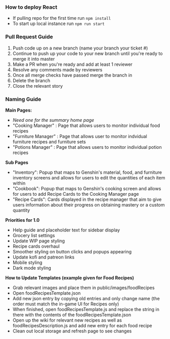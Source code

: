 ### How to deploy React
- If pulling repo for the first time run ```npm install```
- To start up local instance run ```npm run start```

### Pull Request Guide
1. Push code up on a new branch (name your branch your ticket #)
2. Continue to push up your code to your new branch until you're ready to merge it into master
3. Make a PR when you're ready and add at least 1 reviewer
4. Resolve any comments made by reviewers 
6. Once all merge checks have passed merge the branch in
7. Delete the branch 
8. Close the relevant story

### Naming Guide

**Main Pages:**
- *Need one for the summary home page*
- "Cooking Manager" : Page that allows users to monitor individual food recipes 
- "Furniture Manager" : Page that allows user to monitor indvidual furniture recipes and furniture sets
- "Potions Manager" : Page that allows users to monitor individual potion recipes

**Sub Pages**
- "Inventory": Popup that maps to Genshin's material, food, and furniture inventory screens and allows for users to edit the quantities of each item within
- "Cookbook": Popup that maps to Genshin's cooking screen and allows for users to add Recipe Cards to the Cooking Manager page
- "Recipe Cards": Cards displayed in the recipe manager that aim to give users information about their progress on obtaining mastery or a custom quantity

**Priorities for 1.0**
- Help guide and placeholder text for sidebar display
- Grocery list settings
- Update WIP page styling 
- Recipe cards overhaul
- Smoother styling on button clicks and popups appearing
- Update kofi and patreon links
- Mobile styling
- Dark mode styling

**How to Update Templates (example given for Food Recipes)**
- Grab relevant images and place them in public/images/foodRecipes
- Open foodRecipesTemplate.json
- Add new json entry by copying old entries and only change name (the order must match the in-game UI for Recipes only)
- When finished, open foodRecipesTemplate.js and replace the string in there with the contents of the foodRecipesTemplate.json
- Open up the wiki for relevant new recipes as well as foodRecipesDescription.js and add new entry for each food recipe
- Clean out local storage and refresh page to see changes
